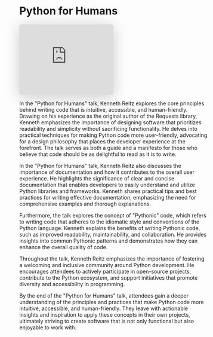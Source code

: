 # Python for Humans


<div style="width: 50%">

<iframe class="speakerdeck-iframe" style="border: 0px; background: padding-box rgba(0, 0, 0, 0.1); margin: 0px; padding: 0px; border-radius: 6px; box-shadow: rgba(0, 0, 0, 0.2) 0px 5px 40px; width: 100%; height: auto; aspect-ratio: 560 / 420;" frameborder="0" src="https://speakerdeck.com/player/4f24d3a79a6510001f008836" title="Python for Humans" allowfullscreen="true" data-ratio="1.3333333333333333"></iframe>

</div>


In the "Python for Humans" talk, Kenneth Reitz explores the core principles behind writing code that is intuitive, accessible, and human-friendly. Drawing on his experience as the original author of the Requests library, Kenneth emphasizes the importance of designing software that prioritizes readability and simplicity without sacrificing functionality. He delves into practical techniques for making Python code more user-friendly, advocating for a design philosophy that places the developer experience at the forefront. The talk serves as both a guide and a manifesto for those who believe that code should be as delightful to read as it is to write.

In the "Python for Humans" talk, Kenneth Reitz also discusses the importance of documentation and how it contributes to the overall user experience. He highlights the significance of clear and concise documentation that enables developers to easily understand and utilize Python libraries and frameworks. Kenneth shares practical tips and best practices for writing effective documentation, emphasizing the need for comprehensive examples and thorough explanations.

Furthermore, the talk explores the concept of "Pythonic" code, which refers to writing code that adheres to the idiomatic style and conventions of the Python language. Kenneth explains the benefits of writing Pythonic code, such as improved readability, maintainability, and collaboration. He provides insights into common Pythonic patterns and demonstrates how they can enhance the overall quality of code.

Throughout the talk, Kenneth Reitz emphasizes the importance of fostering a welcoming and inclusive community around Python development. He encourages attendees to actively participate in open-source projects, contribute to the Python ecosystem, and support initiatives that promote diversity and accessibility in programming.

By the end of the "Python for Humans" talk, attendees gain a deeper understanding of the principles and practices that make Python code more intuitive, accessible, and human-friendly. They leave with actionable insights and inspiration to apply these concepts in their own projects, ultimately striving to create software that is not only functional but also enjoyable to work with.
